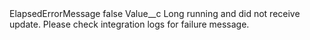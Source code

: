 <?xml version="1.0" encoding="UTF-8"?>
<CustomMetadata xmlns="http://soap.sforce.com/2006/04/metadata" xmlns:xsi="http://www.w3.org/2001/XMLSchema-instance" xmlns:xsd="http://www.w3.org/2001/XMLSchema">
    <label>ElapsedErrorMessage</label>
    <protected>false</protected>
    <values>
        <field>Value__c</field>
        <value xsi:type="xsd:string">Long running and did not receive update. Please check integration logs for failure message.</value>
    </values>
</CustomMetadata>
